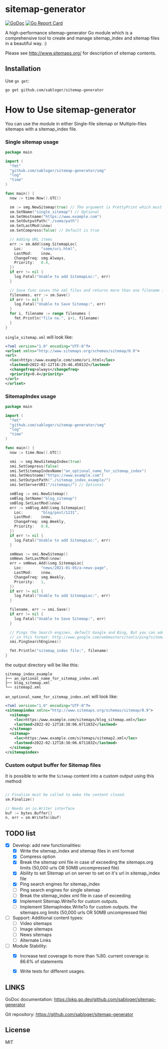 sitemap-generator
=================

[![GoDoc](https://godoc.org/github.com/sabloger/sitemap-generator?status.svg)](https://godoc.org/github.com/sabloger/sitemap-generator)
[![Go Report Card](https://goreportcard.com/badge/github.com/sabloger/sitemap-generator)](https://goreportcard.com/report/github.com/sabloger/sitemap-generator)

A high-performance sitemap-generator Go module which is a comprehensive tool to create
and manage sitemap_index and sitemap files in a beautiful way. :)

Please see http://www.sitemaps.org/ for description of sitemap contents.

## Installation
Use `go get`:

`go get github.com/sabloger/sitemap-generator`

# How to Use sitemap-generator

You can use the module in either Single-file sitemap or Multiple-files 
sitemaps with a sitemap_index file.

### Single sitemap usage
```go
package main

import (
  "fmt"
  "github.com/sabloger/sitemap-generator/smg"
  "log"
  "time"
)

func main() {
  now := time.Now().UTC()

  sm := smg.NewSitemap(true) // The argument is PrettyPrint which must be set on initializing
  sm.SetName("single_sitemap") // Optional
  sm.SetHostname("https://www.example.com")
  sm.SetOutputPath("./some/path")
  sm.SetLastMod(&now)
  sm.SetCompress(false) // Default is true

  // Adding URL items
  err := sm.Add(&smg.SitemapLoc{
    Loc:        "some/uri.html",
    LastMod:    &now,
    ChangeFreq: smg.Always,
    Priority:   0.4,
  })
  if err != nil {
    log.Fatal("Unable to add SitemapLoc:", err)
  }

  // Save func saves the xml files and returns more than one filename in case of split large files.
  filenames, err := sm.Save()
  if err != nil {
    log.Fatal("Unable to Save Sitemap:", err)
  }
  for i, filename := range filenames {
    fmt.Println("file no.", i+1, filename)
  }
}
```
`single_sitemap.xml` will look like:
```xml
<?xml version="1.0" encoding="UTF-8"?>
<urlset xmlns="http://www.sitemaps.org/schemas/sitemap/0.9">
<url>
  <loc>https:/www.example.com/some/uri.html</loc>
  <lastmod>2022-02-12T16:29:46.45013Z</lastmod>
  <changefreq>always</changefreq>
  <priority>0.4</priority>
</url>
</urlset>
```


### SitemapIndex usage
```go
package main

import (
  "fmt"
  "github.com/sabloger/sitemap-generator/smg"
  "log"
  "time"
)

func main() {
  now := time.Now().UTC()

  smi := smg.NewSitemapIndex(true)
  smi.SetCompress(false)
  smi.SetSitemapIndexName("an_optional_name_for_sitemap_index")
  smi.SetHostname("https://www.example.com")
  smi.SetOutputPath("./sitemap_index_example/")
  smi.SetServerURI("/sitemaps/") // Optional

  smBlog := smi.NewSitemap()
  smBlog.SetName("blog_sitemap")
  smBlog.SetLastMod(&now)
  err := smBlog.Add(&smg.SitemapLoc{
    Loc:        "blog/post/1231",
    LastMod:    &now,
    ChangeFreq: smg.Weekly,
    Priority:   0.8,
  })
  if err != nil {
    log.Fatal("Unable to add SitemapLoc:", err)
  }

  smNews := smi.NewSitemap()
  smNews.SetLastMod(&now)
  err = smNews.Add(&smg.SitemapLoc{
    Loc:        "news/2021-01-05/a-news-page",
    LastMod:    &now,
    ChangeFreq: smg.Weekly,
    Priority:   1,
  })
  if err != nil {
    log.Fatal("Unable to add SitemapLoc:", err)
  }

  filename, err := smi.Save()
  if err != nil {
    log.Fatal("Unable to Save Sitemap:", err)
  }

  // Pings the Search engines. default Google and Bing, But you can add any other ping URL's
  // in this format: http://www.google.com/webmasters/tools/ping?sitemap=%s
  smi.PingSearchEngines()

  fmt.Println("sitemap_index file:", filename)
}
```
the output directory will be like this:
```
sitemap_index_example
├── an_optional_name_for_sitemap_index.xml
├── blog_sitemap.xml
└── sitemap2.xml
```
`an_optional_name_for_sitemap_index.xml` will look like:
```xml
<?xml version="1.0" encoding="UTF-8"?>
<sitemapindex xmlns="http://www.sitemaps.org/schemas/sitemap/0.9">
  <sitemap>
    <loc>https:/www.example.com/sitemaps/blog_sitemap.xml</loc>
    <lastmod>2022-02-12T18:38:06.671183Z</lastmod>
  </sitemap>
  <sitemap>
    <loc>https:/www.example.com/sitemaps/sitemap2.xml</loc>
    <lastmod>2022-02-12T18:38:06.671183Z</lastmod>
  </sitemap>
</sitemapindex>
```


### Custom output buffer for Sitemap files
It is possible to write the `Sitemap` content into a custom output using this method:

```go

// Finalize must be called to make the content closed.
sm.Finalize()

// Needs an io.Writer interface
buf := bytes.Buffer{}
n, err = sm.WriteTo(&buf)
```

## TODO list
- [x] Develop: add new functionalities:
  - [x] Write the sitemap_index and sitemap files in xml format
  - [x] Compress option
  - [x] Break the sitemap xml file in case of exceeding 
    the sitemaps.org limits (50,000 urls OR 50MB uncompressed file)
  - [x] Ability to set Sitemap uri on server to set on it's url
    in sitemap_index file
  - [x] Ping search engines for sitemap_index
  - [ ] Ping search engines for single sitemap
  - [ ] Break the sitemap_index xml file in case of exceeding
  - [x] Implement Sitemap.WriteTo for custom outputs.
  - [ ] Implement SitemapIndex.WriteTo for custom outputs.
    the sitemaps.org limits (50,000 urls OR 50MB uncompressed file)
- [ ] Support: Additional content types:
  - [ ] Video sitemaps
  - [ ] Image sitemaps
  - [ ] News sitemaps
  - [ ] Alternate Links
- [ ] Module Stability:
  - [x] Increase test coverage to more than %80.
  current coverage is: 86.6% of statements
  - [x] Write tests for different usages.


## LINKS
GoDoc documentation:
https://pkg.go.dev/github.com/sabloger/sitemap-generator

Git repository:
https://github.com/sabloger/sitemap-generator


## License
MIT

